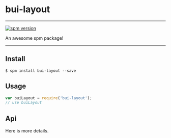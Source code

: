 # bui-layout

---

[![spm version](http://spmjs.io/badge/bui-layout)](http://spmjs.io/package/bui-layout)

An awesome spm package!

---

## Install

```
$ spm install bui-layout --save
```

## Usage

```js
var buiLayout = require('bui-layout');
// use buiLayout
```

## Api

Here is more details.

